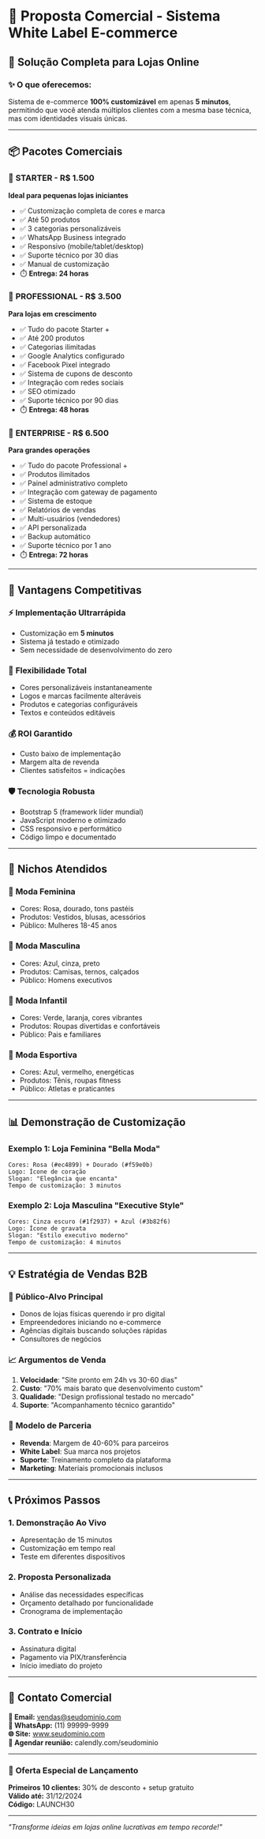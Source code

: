 # 💼 Proposta Comercial - Sistema White Label E-commerce

## 🎯 Solução Completa para Lojas Online

### ✨ O que oferecemos:
Sistema de e-commerce **100% customizável** em apenas **5 minutos**, permitindo que você atenda múltiplos clientes com a mesma base técnica, mas com identidades visuais únicas.

---

## 📦 Pacotes Comerciais

### 🥉 **STARTER** - R$ 1.500
**Ideal para pequenas lojas iniciantes**
- ✅ Customização completa de cores e marca
- ✅ Até 50 produtos
- ✅ 3 categorias personalizáveis
- ✅ WhatsApp Business integrado
- ✅ Responsivo (mobile/tablet/desktop)
- ✅ Suporte técnico por 30 dias
- ✅ Manual de customização
- ⏱️ **Entrega: 24 horas**

### 🥈 **PROFESSIONAL** - R$ 3.500
**Para lojas em crescimento**
- ✅ Tudo do pacote Starter +
- ✅ Até 200 produtos
- ✅ Categorias ilimitadas
- ✅ Google Analytics configurado
- ✅ Facebook Pixel integrado
- ✅ Sistema de cupons de desconto
- ✅ Integração com redes sociais
- ✅ SEO otimizado
- ✅ Suporte técnico por 90 dias
- ⏱️ **Entrega: 48 horas**

### 🥇 **ENTERPRISE** - R$ 6.500
**Para grandes operações**
- ✅ Tudo do pacote Professional +
- ✅ Produtos ilimitados
- ✅ Painel administrativo completo
- ✅ Integração com gateway de pagamento
- ✅ Sistema de estoque
- ✅ Relatórios de vendas
- ✅ Multi-usuários (vendedores)
- ✅ API personalizada
- ✅ Backup automático
- ✅ Suporte técnico por 1 ano
- ⏱️ **Entrega: 72 horas**

---

## 🚀 Vantagens Competitivas

### ⚡ **Implementação Ultrarrápida**
- Customização em **5 minutos**
- Sistema já testado e otimizado
- Sem necessidade de desenvolvimento do zero

### 🎨 **Flexibilidade Total**
- Cores personalizáveis instantaneamente
- Logos e marcas facilmente alteráveis
- Produtos e categorias configuráveis
- Textos e conteúdos editáveis

### 💰 **ROI Garantido**
- Custo baixo de implementação
- Margem alta de revenda
- Clientes satisfeitos = indicações

### 🛡️ **Tecnologia Robusta**
- Bootstrap 5 (framework líder mundial)
- JavaScript moderno e otimizado
- CSS responsivo e performático
- Código limpo e documentado

---

## 🎯 Nichos Atendidos

### 👗 **Moda Feminina**
- Cores: Rosa, dourado, tons pastéis
- Produtos: Vestidos, blusas, acessórios
- Público: Mulheres 18-45 anos

### 👔 **Moda Masculina**
- Cores: Azul, cinza, preto
- Produtos: Camisas, ternos, calçados
- Público: Homens executivos

### 👶 **Moda Infantil**
- Cores: Verde, laranja, cores vibrantes
- Produtos: Roupas divertidas e confortáveis
- Público: Pais e familiares

### 👟 **Moda Esportiva**
- Cores: Azul, vermelho, energéticas
- Produtos: Tênis, roupas fitness
- Público: Atletas e praticantes

---

## 📊 Demonstração de Customização

### Exemplo 1: Loja Feminina "Bella Moda"
```
Cores: Rosa (#ec4899) + Dourado (#f59e0b)
Logo: Ícone de coração
Slogan: "Elegância que encanta"
Tempo de customização: 3 minutos
```

### Exemplo 2: Loja Masculina "Executive Style"
```
Cores: Cinza escuro (#1f2937) + Azul (#3b82f6)
Logo: Ícone de gravata
Slogan: "Estilo executivo moderno"
Tempo de customização: 4 minutos
```

---

## 💡 Estratégia de Vendas B2B

### 🎯 **Público-Alvo Principal**
- Donos de lojas físicas querendo ir pro digital
- Empreendedores iniciando no e-commerce
- Agências digitais buscando soluções rápidas
- Consultores de negócios

### 📈 **Argumentos de Venda**
1. **Velocidade**: "Site pronto em 24h vs 30-60 dias"
2. **Custo**: "70% mais barato que desenvolvimento custom"
3. **Qualidade**: "Design profissional testado no mercado"
4. **Suporte**: "Acompanhamento técnico garantido"

### 🤝 **Modelo de Parceria**
- **Revenda**: Margem de 40-60% para parceiros
- **White Label**: Sua marca nos projetos
- **Suporte**: Treinamento completo da plataforma
- **Marketing**: Materiais promocionais inclusos

---

## 📞 Próximos Passos

### 1. **Demonstração Ao Vivo**
- Apresentação de 15 minutos
- Customização em tempo real
- Teste em diferentes dispositivos

### 2. **Proposta Personalizada**
- Análise das necessidades específicas
- Orçamento detalhado por funcionalidade
- Cronograma de implementação

### 3. **Contrato e Início**
- Assinatura digital
- Pagamento via PIX/transferência
- Início imediato do projeto

---

## 📱 Contato Comercial

**📧 Email:** vendas@seudominio.com  
**📱 WhatsApp:** (11) 99999-9999  
**🌐 Site:** www.seudominio.com  
**📅 Agendar reunião:** calendly.com/seudominio

---

### 🎁 **Oferta Especial de Lançamento**
**Primeiros 10 clientes:** 30% de desconto + setup gratuito  
**Válido até:** 31/12/2024  
**Código:** LAUNCH30

---

*"Transforme ideias em lojas online lucrativas em tempo recorde!"*
